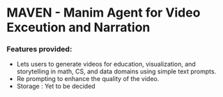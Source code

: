 # MAVEN - Manim Agent for Video Exceution and Narration

### Features provided:
- Lets users to generate videos for education, visualization, and storytelling in math, CS, and data domains using simple text prompts.
- Re prompting to enhance the quality of the video.
- Storage : Yet to be decided

